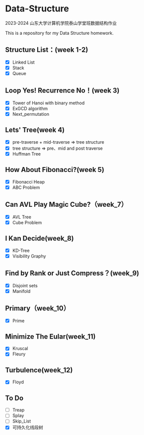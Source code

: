 # Data-Structure

2023-2024 山东大学计算机学院泰山学堂班数据结构作业

This is a repository for my Data Structure homework.

## Structure List：(week 1-2)

* [x] Linked List
* [x] Stack
* [x] Queue<T>

## Loop Yes! Recurrence No！(week 3)

* [x] Tower of Hanoi with binary method
* [x] ExGCD algorithm
* [x] Next_permutation

## Lets' Tree(week 4)

* [x] pre-traverse + mid-traverse $\Rightarrow$ tree structure
* [x] tree structure $\Rightarrow$ pre、mid and post traverse
* [x] Huffman Tree

## How About Fibonacci?(week 5)

* [x] Fibonacci Heap
* [x] ABC Problem

## Can AVL Play Magic Cube?（week_7）

* [x] AVL Tree
* [x] Cube Problem

## I Kan Decide(week_8)

* [x] KD-Tree
* [x] Visibility Graphy

## Find by Rank or Just Compress？(week_9)

* [x] Disjoint sets
* [x] Manifold

## Primary（week_10）

* [x] Prime

## Minimize The Eular(week_11)

* [x] Kruscal
* [x] Fleury

## Turbulence(week_12)

* [x] Floyd

## To Do

* [ ] Treap
* [ ] Splay
* [ ] Skip_List
* [x] 可持久化线段树
